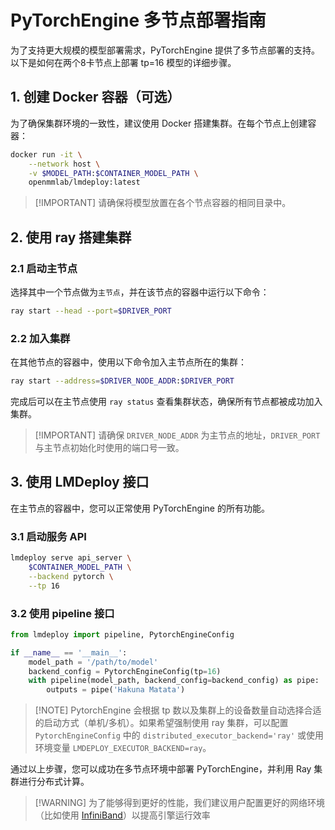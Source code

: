 # PyTorchEngine 多节点部署指南

为了支持更大规模的模型部署需求，PyTorchEngine 提供了多节点部署的支持。以下是如何在两个8卡节点上部署 tp=16 模型的详细步骤。

## 1. 创建 Docker 容器（可选）

为了确保集群环境的一致性，建议使用 Docker 搭建集群。在每个节点上创建容器：

```bash
docker run -it \
    --network host \
    -v $MODEL_PATH:$CONTAINER_MODEL_PATH \
    openmmlab/lmdeploy:latest
```

> \[!IMPORTANT\]
> 请确保将模型放置在各个节点容器的相同目录中。

## 2. 使用 ray 搭建集群

### 2.1 启动主节点

选择其中一个节点做为`主节点`，并在该节点的容器中运行以下命令：

```bash
ray start --head --port=$DRIVER_PORT
```

### 2.2 加入集群

在其他节点的容器中，使用以下命令加入主节点所在的集群：

```bash
ray start --address=$DRIVER_NODE_ADDR:$DRIVER_PORT
```

完成后可以在主节点使用 `ray status` 查看集群状态，确保所有节点都被成功加入集群。

> \[!IMPORTANT\]
> 请确保 `DRIVER_NODE_ADDR` 为主节点的地址，`DRIVER_PORT` 与主节点初始化时使用的端口号一致。

## 3. 使用 LMDeploy 接口

在主节点的容器中，您可以正常使用 PyTorchEngine 的所有功能。

### 3.1 启动服务 API

```bash
lmdeploy serve api_server \
    $CONTAINER_MODEL_PATH \
    --backend pytorch \
    --tp 16
```

### 3.2 使用 pipeline 接口

```python
from lmdeploy import pipeline, PytorchEngineConfig

if __name__ == '__main__':
    model_path = '/path/to/model'
    backend_config = PytorchEngineConfig(tp=16)
    with pipeline(model_path, backend_config=backend_config) as pipe:
        outputs = pipe('Hakuna Matata')
```

> \[!NOTE\]
> PytorchEngine 会根据 tp 数以及集群上的设备数量自动选择合适的启动方式（单机/多机）。如果希望强制使用 ray 集群，可以配置 `PytorchEngineConfig` 中的 `distributed_executor_backend='ray'` 或使用环境变量 `LMDEPLOY_EXECUTOR_BACKEND=ray`。

通过以上步骤，您可以成功在多节点环境中部署 PyTorchEngine，并利用 Ray 集群进行分布式计算。

> \[!WARNING\]
> 为了能够得到更好的性能，我们建议用户配置更好的网络环境（比如使用 [InfiniBand](https://en.wikipedia.org/wiki/InfiniBand)）以提高引擎运行效率
